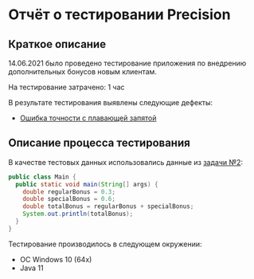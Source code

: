 # Отчёт о тестировании Precision

## Краткое описание

14.06.2021 было проведено тестирование приложения по внедрению дополнительных бонусов новым клиентам.

На тестирование затрачено: 1 час

В результате тестирования выявлены следующие дефекты:

* [Ошибка точности с плавающей запятой](https://github.com/AndrewShch/javaQA.Shchepkin.lesson2.task2/issues/1)

## Описание процесса тестирования

В качестве тестовых данных использовались данные из [задачи №2](https://github.com/netology-code/javaqa-homeworks/tree/master/programming):

```java
public class Main {
  public static void main(String[] args) {
    double regularBonus = 0.3;
    double specialBonus = 0.6;
    double totalBonus = regularBonus + specialBonus;
    System.out.println(totalBonus);
  }
}
```

Тестирование производилось в следующем окружении:
* ОС Windows 10 (64x)
* Java 11